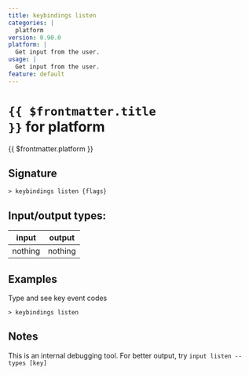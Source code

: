 ```yaml
---
title: keybindings listen
categories: |
  platform
version: 0.90.0
platform: |
  Get input from the user.
usage: |
  Get input from the user.
feature: default
---
```


<!-- This file is automatically generated. Please edit the command in https://github.com/nushell/nushell instead. -->

# <code>{{ $frontmatter.title }}</code> for platform

<div class='command-title'>{{ $frontmatter.platform }}</div>

## Signature

`> keybindings listen {flags} `

## Input/output types:

| input   | output  |
| ------- | ------- |
| nothing | nothing |

## Examples

Type and see key event codes

```nu
> keybindings listen

```

## Notes

This is an internal debugging tool. For better output, try `input listen --types [key]`
